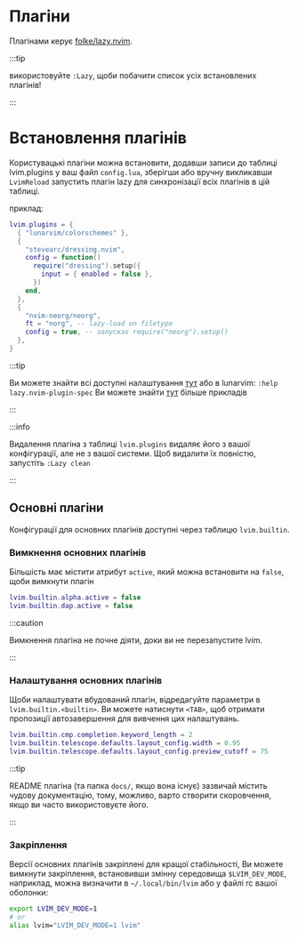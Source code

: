 # Плагіни

Плагінами керує [folke/lazy.nvim](https://github.com/folke/lazy.nvim).

:::tip

використовуйте `:Lazy`, щоби побачити список усіх встановлених плагінів!

:::

# Встановлення плагінів

Користувацькі плагіни можна встановити, додавши записи до таблиці lvim.plugins у
ваш файл `config.lua`, зберігши або вручну викликавши `LvimReload` запустить
плагін lazy для синхронізації всіх плагінів в цій таблиці.

приклад:

```lua
lvim.plugins = {
  { "lunarvim/colorschemes" },
  {
    "stevearc/dressing.nvim",
    config = function()
      require("dressing").setup({
        input = { enabled = false },
      })
    end,
  },
  {
    "nvim-neorg/neorg",
    ft = "norg", -- lazy-load on filetype
    config = true, -- запускає require("neorg").setup()
  },
}
```

:::tip

Ви можете знайти всі доступні налаштування [тут](https://github.com/folke/lazy.nvim#-plugin-spec)
або в lunarvim: `:help lazy.nvim-plugin-spec`
Ви можете знайти [тут](https://github.com/folke/lazy.nvim#examples) більше прикладів

:::

:::info

Видалення плагіна з таблиці `lvim.plugins` видаляє його з вашої конфігурації, але не з вашої системи. Щоб видалити їх повністю, запустіть `:Lazy clean`

:::

## Основні плагіни

Конфігурації для основних плагінів доступні через таблицю `lvim.builtin`.

### Вимкнення основних плагінів

Більшість має містити атрибут `active`, який можна встановити на `false`, щоби вимкнути
плагін

```lua
lvim.builtin.alpha.active = false
lvim.builtin.dap.active = false
```

:::caution

Вимкнення плагіна не почне діяти, доки ви не перезапустите lvim.

:::

### Налаштування основних плагінів

Щоби налаштувати вбудований плагін, відредагуйте параметри в `lvim.builtin.<builtin>`.
Ви можете натиснути `<TAB>`, щоб отримати пропозиції автозавершення для вивчення цих налаштувань.

```lua
lvim.builtin.cmp.completion.keyword_length = 2
lvim.builtin.telescope.defaults.layout_config.width = 0.95
lvim.builtin.telescope.defaults.layout_config.preview_cutoff = 75
```

:::tip

README плагіна (та папка `docs/`, якщо вона існує) зазвичай містить чудову документацію, тому, можливо, варто створити скоровчення, якщо ви часто використовуєте його.

:::

### Закріплення

Версії основних плагінів закріплені для кращої стабільності,
Ви можете вимкнути закріплення, встановивши змінну середовища `$LVIM_DEV_MODE`, наприклад, можна визначити в `~/.local/bin/lvim` або у файлі rc вашої оболонки:

```bash
export LVIM_DEV_MODE=1
# or 
alias lvim="LVIM_DEV_MODE=1 lvim"
```
